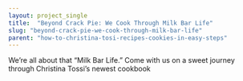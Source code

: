 ```yaml
---
layout: project_single
title:  "Beyond Crack Pie: We Cook Through Milk Bar Life"
slug: "beyond-crack-pie-we-cook-through-milk-bar-life"
parent: "how-to-christina-tosi-recipes-cookies-in-easy-steps"
---
```

We’re all about that “Milk Bar Life.” Come with us on a sweet journey through Christina Tossi’s newest cookbook